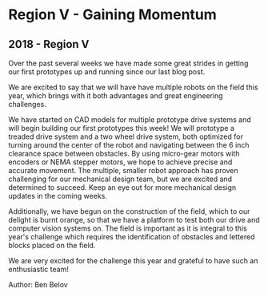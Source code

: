 # Region V - Gaining Momentum
## 2018 - Region V

Over the past several weeks we have made some great strides in getting our first prototypes up and running since our last blog post.

We are excited to say that we will have have multiple robots on the field this year, which brings with it both advantages and great engineering challenges. 

We have started on CAD models for multiple prototype drive systems and will begin building our first prototypes this week! We will prototype a treaded drive system and a two wheel drive system, both optimized for turning around the center of the robot and navigating between the 6 inch clearance space between obstacles. By using micro-gear motors with encoders or NEMA stepper motors, we hope to achieve precise and accurate movement. The multiple, smaller robot approach has proven challenging for our mechanical design team, but we are excited and determined to succeed. Keep an eye out for more mechanical design updates in the coming weeks.

Additionally, we have begun on the construction of the field, which to our delight is burnt orange, so that we have a platform to test both our drive and computer vision systems on. The field is important as it is integral to this year's challenge which requires the identification of obstacles and lettered blocks placed on the field.

We are very excited for the challenge this year and grateful to have such an enthusiastic team!

Author: Ben Belov